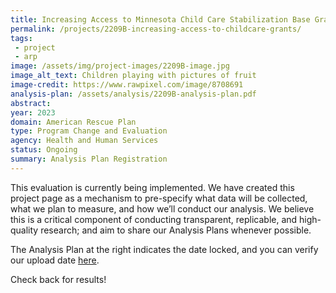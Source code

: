 ```yaml
---
title: Increasing Access to Minnesota Child Care Stabilization Base Grants
permalink: /projects/2209B-increasing-access-to-childcare-grants/
tags:
 - project
 - arp
image: /assets/img/project-images/2209B-image.jpg  
image_alt_text: Children playing with pictures of fruit
image-credit: https://www.rawpixel.com/image/8708691
analysis-plan: /assets/analysis/2209B-analysis-plan.pdf
abstract:
year: 2023  
domain: American Rescue Plan
type: Program Change and Evaluation
agency: Health and Human Services
status: Ongoing
summary: Analysis Plan Registration
---
```

This evaluation is currently being implemented. We have created this project page as a mechanism to pre-specify what data will be collected, what we plan to measure, and how we’ll conduct our analysis. We believe this is a critical component of conducting transparent, replicable, and high-quality research; and aim to share our Analysis Plans whenever possible.

The Analysis Plan at the right indicates the date locked, and you can verify our upload date <a href="https://github.com/gsa-oes/office-of-evaluation-sciences/commits/master/assets/analysis/2209B-analysis-plan.pdf">here</a>.

Check back for results!
